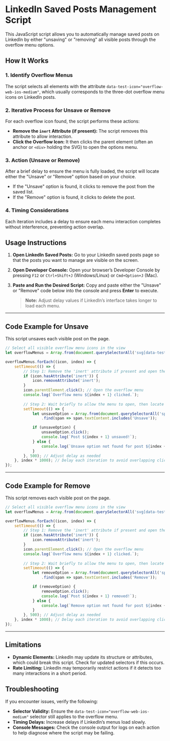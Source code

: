 
# LinkedIn Saved Posts Management Script

This JavaScript script allows you to automatically manage saved posts on LinkedIn by either "unsaving" or "removing" all visible posts through the overflow menu options.

## How It Works

### 1. Identify Overflow Menus
The script selects all elements with the attribute `data-test-icon="overflow-web-ios-medium"`, which usually corresponds to the three-dot overflow menu icons on LinkedIn posts.

### 2. Iterative Process for Unsave or Remove
For each overflow icon found, the script performs these actions:
- **Remove the `inert` Attribute (if present):** The script removes this attribute to allow interaction.
- **Click the Overflow Icon:** It then clicks the parent element (often an anchor or `<div>` holding the SVG) to open the options menu.

### 3. Action (Unsave or Remove)
After a brief delay to ensure the menu is fully loaded, the script will locate either the "Unsave" or "Remove" option based on your choice.
- If the "Unsave" option is found, it clicks to remove the post from the saved list.
- If the "Remove" option is found, it clicks to delete the post.

### 4. Timing Considerations
Each iteration includes a delay to ensure each menu interaction completes without interference, preventing action overlap.

## Usage Instructions

1. **Open LinkedIn Saved Posts:** 
   Go to your LinkedIn saved posts page so that the posts you want to manage are visible on the screen.

2. **Open Developer Console:** 
   Open your browser’s Developer Console by pressing `F12` or `Ctrl+Shift+J` (Windows/Linux) or `Cmd+Option+J` (Mac).

3. **Paste and Run the Desired Script:**
   Copy and paste either the "Unsave" or "Remove" code below into the console and press **Enter** to execute.

   > **Note:** Adjust delay values if LinkedIn’s interface takes longer to load each menu.

---

## Code Example for Unsave

This script unsaves each visible post on the page.

```javascript
// Select all visible overflow menu icons in the view
let overflowMenus = Array.from(document.querySelectorAll('svg[data-test-icon="overflow-web-ios-medium"]'));

overflowMenus.forEach((icon, index) => {
    setTimeout(() => {
        // Step 1: Remove the 'inert' attribute if present and open the overflow menu
        if (icon.hasAttribute('inert')) {
            icon.removeAttribute('inert');
        }
        icon.parentElement.click(); // Open the overflow menu
        console.log(`Overflow menu ${index + 1} clicked.`);
        
        // Step 2: Wait briefly to allow the menu to open, then locate and click "Unsave"
        setTimeout(() => {
            let unsaveOption = Array.from(document.querySelectorAll('span'))
                .find(span => span.textContent.includes('Unsave'));

            if (unsaveOption) {
                unsaveOption.click();
                console.log(`Post ${index + 1} unsaved!`);
            } else {
                console.log(`Unsave option not found for post ${index + 1}.`);
            }
        }, 500); // Adjust delay as needed
    }, index * 1000); // Delay each iteration to avoid overlapping clicks
});
```

---

## Code Example for Remove

This script removes each visible post on the page.

```javascript
// Select all visible overflow menu icons in the view
let overflowMenus = Array.from(document.querySelectorAll('svg[data-test-icon="overflow-web-ios-medium"]'));

overflowMenus.forEach((icon, index) => {
    setTimeout(() => {
        // Step 1: Remove the 'inert' attribute if present and open the overflow menu
        if (icon.hasAttribute('inert')) {
            icon.removeAttribute('inert');
        }
        icon.parentElement.click(); // Open the overflow menu
        console.log(`Overflow menu ${index + 1} clicked.`);
        
        // Step 2: Wait briefly to allow the menu to open, then locate and click "Remove"
        setTimeout(() => {
            let removeOption = Array.from(document.querySelectorAll('span'))
                .find(span => span.textContent.includes('Remove'));

            if (removeOption) {
                removeOption.click();
                console.log(`Post ${index + 1} removed!`);
            } else {
                console.log(`Remove option not found for post ${index + 1}.`);
            }
        }, 500); // Adjust delay as needed
    }, index * 1000); // Delay each iteration to avoid overlapping clicks
});
```

---

## Limitations

- **Dynamic Elements:** LinkedIn may update its structure or attributes, which could break this script. Check for updated selectors if this occurs.
- **Rate Limiting:** LinkedIn may temporarily restrict actions if it detects too many interactions in a short period.

## Troubleshooting

If you encounter issues, verify the following:
- **Selector Validity:** Ensure the `data-test-icon="overflow-web-ios-medium"` selector still applies to the overflow menu.
- **Timing Delays:** Increase delays if LinkedIn’s menus load slowly.
- **Console Messages:** Check the console output for logs on each action to help diagnose where the script may be failing.
